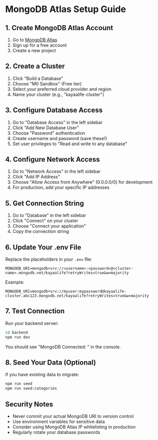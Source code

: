 # MongoDB Atlas Setup Guide

## 1. Create MongoDB Atlas Account
1. Go to [MongoDB Atlas](https://www.mongodb.com/atlas)
2. Sign up for a free account
3. Create a new project

## 2. Create a Cluster
1. Click "Build a Database"
2. Choose "M0 Sandbox" (Free tier)
3. Select your preferred cloud provider and region
4. Name your cluster (e.g., "kayaalife-cluster")

## 3. Configure Database Access
1. Go to "Database Access" in the left sidebar
2. Click "Add New Database User"
3. Choose "Password" authentication
4. Create username and password (save these!)
5. Set user privileges to "Read and write to any database"

## 4. Configure Network Access
1. Go to "Network Access" in the left sidebar
2. Click "Add IP Address"
3. Choose "Allow Access from Anywhere" (0.0.0.0/0) for development
4. For production, add your specific IP addresses

## 5. Get Connection String
1. Go to "Database" in the left sidebar
2. Click "Connect" on your cluster
3. Choose "Connect your application"
4. Copy the connection string

## 6. Update Your .env File
Replace the placeholders in your `.env` file:
```
MONGODB_URI=mongodb+srv://<username>:<password>@<cluster-name>.mongodb.net/kayaalife?retryWrites=true&w=majority
```

Example:
```
MONGODB_URI=mongodb+srv://myuser:mypassword@kayaalife-cluster.abc123.mongodb.net/kayaalife?retryWrites=true&w=majority
```

## 7. Test Connection
Run your backend server:
```bash
cd backend
npm run dev
```

You should see "MongoDB Connected: <cluster-address>" in the console.

## 8. Seed Your Data (Optional)
If you have existing data to migrate:
```bash
npm run seed
npm run seed:categories
```

## Security Notes
- Never commit your actual MongoDB URI to version control
- Use environment variables for sensitive data
- Consider using MongoDB Atlas IP whitelisting in production
- Regularly rotate your database passwords
